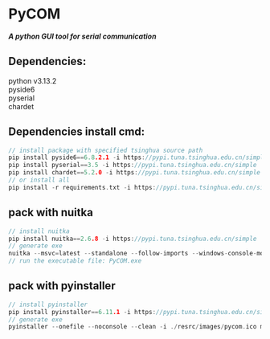 # PyCOM
***A python GUI tool for serial communication***   

## Dependencies:
python v3.13.2  
pyside6  
pyserial  
chardet  

## Dependencies install cmd:
```C
// install package with specified tsinghua source path
pip install pyside6==6.8.2.1 -i https://pypi.tuna.tsinghua.edu.cn/simple
pip install pyserial==3.5 -i https://pypi.tuna.tsinghua.edu.cn/simple
pip install chardet==5.2.0 -i https://pypi.tuna.tsinghua.edu.cn/simple
// or install all
pip install -r requirements.txt -i https://pypi.tuna.tsinghua.edu.cn/simple
```

## pack with nuitka
```C
// install nuitka  
pip install nuitka==2.6.8 -i https://pypi.tuna.tsinghua.edu.cn/simple
// generate exe
nuitka --msvc=latest --standalone --follow-imports --windows-console-mode=disable --show-progress --show-memory --enable-plugin=pyside6 --windows-icon-from-ico=.\resrc\images\pycom.ico --include-data-dir=.\demo=.\demo --include-data-files=.\ReleaseNote.txt=ReleaseNote.txt main.py -o PyCOM.exe
// run the executable file: PyCOM.exe
```

## pack with pyinstaller
```C
// install pyinstaller  
pip install pyinstaller==6.11.1 -i https://pypi.tuna.tsinghua.edu.cn/simple
// generate exe
pyinstaller --onefile --noconsole --clean -i ./resrc/images/pycom.ico main.py -o PyCOM.exe
```
